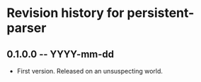 # Revision history for persistent-parser

## 0.1.0.0  -- YYYY-mm-dd

* First version. Released on an unsuspecting world.

